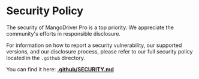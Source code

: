 
# Security Policy

The security of MangoDriver Pro is a top priority. We appreciate the community's efforts in responsible disclosure.

For information on how to report a security vulnerability, our supported versions, and our disclosure process, please refer to our full security policy located in the `.github` directory.

You can find it here: **[.github/SECURITY.md](.github/SECURITY.md)**
